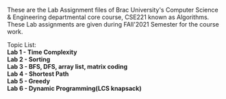 These are the Lab Assignment files of Brac University's Computer Science & Engineering departmental core course, CSE221 known as Algorithms. These Lab assignments are given during FAll'2021 Semester for the course work.

Topic List:<b> \
Lab 1 - Time Complexity <br/>
Lab 2 - Sorting <br/>
Lab 3 - BFS, DFS, array list, matrix coding <br/>
Lab 4 - Shortest Path <br/>
Lab 5 - Greedy \
Lab 6 - Dynamic Programming(LCS knapsack)

